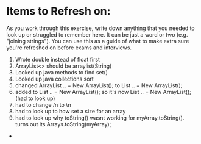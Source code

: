 # Items to Refresh on:

As you work through this exercise, write down anything that you needed to look up or struggled to remember here. It can be just a word or two (e.g. "joining strings"). You can use this as a guide of what to make extra sure you're refreshed on before exams and interviews.

1. Wrote double instead of float first
2. ArrayList<> should be arraylist(String)
3. Looked up java methods to find set()
4. Looked up java collections sort
5. changed ArrayList .. = New ArrayList<String>(); to List .. = New ArrayList<String>();
6. added <String> to List .. = New ArrayList<String>(); so it's now List<String> .. = New ArrayList<String>(); (had to look up)
7. had to change /n to \n
8. had to look up to how set a size for an array
9. had to look up why toString() wasnt working for myArray.toString(). turns out its Arrays.toString(myArray);


- 